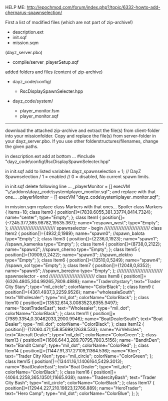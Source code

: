 HELP ME: http://epochmod.com/forum/index.php?/topic/6332-howto-add-chernarus-spawnselection/


First a list of modified files (which are not part of zip-archive!)
 
- description.ext
- init.sqf
- mission.sqm
 
(dayz_server.pbo)
- compile/server_playerSetup.sqf
 
added folders and files (content of zip-archive)
 
- dayz_code/config/
  - RscDisplaySpawnSelecter.hpp
 
- dayz_code/system/
  - player_monitor.fsm
  - player_monitor.sqf
 
------------------
 
download the attached zip-archive  and extract the file(s) from client-folder into your missionfolder. 
Copy and replace the file(s) from server-folder in your dayz_server.pbo. If you use other folderstructures/filenames, change the given paths.
 

in description.ext add at bottom ...
#include "dayz_code\config\RscDisplaySpawnSelecter.hpp"
 
 
in init.sqf add to listed variables
dayz_spawnselection = 1; // DayZ Spawnselection / 1 = enabled // 0 = disabled, No current spawn limits.
 
in init.sqf delete following line ...
_playerMonitor =     [] execVM "\z\addons\dayz_code\system\player_monitor.sqf";
and replace with that one...
_playerMonitor =     [] execVM "dayz_code\system\player_monitor.sqf";
 
 
in mission.sqm replace class Markers with that ones...
Spoiler 
	class Markers
	{
		items=18;
		class Item0
		{
			position[]={7839.6055,381.33774,8414.7324};
			name="center";
			type="Empty";
		};
		class Item1
		{
			position[]={-7245.377,365.98782,19535.367};
			name="respawn_west";
			type="Empty";
		};
///////////////////////////// spawnselector - begin /////////////////////////////
		class Item2
		{
			position[]={4932,0,1989};
			name="spawn0"; //spawn_balota
			type="Empty";
		};
		class Item3
		{
			position[]={2236,0,1923};
			name="spawn1"; //spawn_kamenka
			type="Empty";
		};
		class Item4
		{
			position[]={8738,0,2122};
			name="spawn2"; //spawn_cherno
			type="Empty";
		};
		class Item5
		{
			position[]={10909,0,2422};
			name="spawn3"; //spawn_elektro
			type="Empty";
		};
		class Item6
		{
			position[]={13510,0,5249};
			name="spawn4"; //spawn_sol
			type="Empty";
		};
		class Item7
		{
			position[]={12048,0,8352};
			name="spawn5"; //spawn_berezino
			type="Empty";
		};
///////////////////////////// spawnselector - end /////////////////////////////
		class Item8
		{
			position[]={6326.4805,304.99265,7809.4888};
			name="Tradercitystary";
			text="Trader City Stary";
			type="mil_circle";
			colorName="ColorBlack";
		};
		class Item9
		{
			position[]={4361.4937,3,2259.9526};
			name="wholesaleSouth";
			text="Wholesaler";
			type="mil_dot";
			colorName="ColorBlack";
		};
		class Item10
		{
			position[]={13532.614,3.0083523,6355.9497};
			name="boatTraderEast";
			text="Wholesaler";
			type="mil_dot";
			colorName="ColorBlack";
		};
		class Item11
		{
			position[]={7989.3354,0.30462033,2900.9946};
			name="BoatDealerSouth";
			text="Boat Dealer";
			type="mil_dot";
			colorName="ColorBlack";
		};
		class Item12
		{
			position[]={12060.471,158.85699,12638.533};
			name="AirVehicles";
			text="Aircraft Dealer";
			type="mil_dot";
			colorName="ColorGreen";
		};
		class Item13
		{
			position[]={1606.6443,289.70795,7803.5156};
			name="BanditDen";
			text="Bandit Camp";
			type="mil_dot";
			colorName="ColorRed";
		};
		class Item14
		{
			position[]={11447.91,317.27109,11364.536};
			name="Klen";
			text="Trader City Klen";
			type="mil_circle";
			colorName="ColorGreen";
		};
		class Item15
		{
			position[]={13441.16,1.1406164,5429.3013};
			name="BoatDealerEast";
			text="Boat Dealer";
			type="mil_dot";
			colorName="ColorBlack";
		};
		class Item16
		{
			position[]={4064.2258,365.13501,11665.938};
			name="TradercityBash";
			text="Trader City Bash";
			type="mil_circle";
			colorName="ColorBlack";
		};
		class Item17
		{
			position[]={12944.227,210.19823,12766.889};
			name="HeroTrader";
			text="Hero Camp";
			type="mil_dot";
			colorName="ColorBlue";
		};
	};
